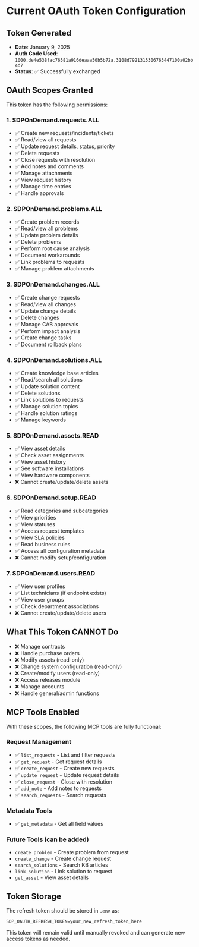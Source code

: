 # Current OAuth Token Configuration

## Token Generated
- **Date**: January 9, 2025
- **Auth Code Used**: `1000.de4e538fac76581a916deaaa50b5b72a.3108d7921315306763447100a02bb4d7`
- **Status**: ✅ Successfully exchanged

## OAuth Scopes Granted

This token has the following permissions:

### 1. SDPOnDemand.requests.ALL
- ✅ Create new requests/incidents/tickets
- ✅ Read/view all requests
- ✅ Update request details, status, priority
- ✅ Delete requests
- ✅ Close requests with resolution
- ✅ Add notes and comments
- ✅ Manage attachments
- ✅ View request history
- ✅ Manage time entries
- ✅ Handle approvals

### 2. SDPOnDemand.problems.ALL
- ✅ Create problem records
- ✅ Read/view all problems
- ✅ Update problem details
- ✅ Delete problems
- ✅ Perform root cause analysis
- ✅ Document workarounds
- ✅ Link problems to requests
- ✅ Manage problem attachments

### 3. SDPOnDemand.changes.ALL
- ✅ Create change requests
- ✅ Read/view all changes
- ✅ Update change details
- ✅ Delete changes
- ✅ Manage CAB approvals
- ✅ Perform impact analysis
- ✅ Create change tasks
- ✅ Document rollback plans

### 4. SDPOnDemand.solutions.ALL
- ✅ Create knowledge base articles
- ✅ Read/search all solutions
- ✅ Update solution content
- ✅ Delete solutions
- ✅ Link solutions to requests
- ✅ Manage solution topics
- ✅ Handle solution ratings
- ✅ Manage keywords

### 5. SDPOnDemand.assets.READ
- ✅ View asset details
- ✅ Check asset assignments
- ✅ View asset history
- ✅ See software installations
- ✅ View hardware components
- ❌ Cannot create/update/delete assets

### 6. SDPOnDemand.setup.READ
- ✅ Read categories and subcategories
- ✅ View priorities
- ✅ View statuses
- ✅ Access request templates
- ✅ View SLA policies
- ✅ Read business rules
- ✅ Access all configuration metadata
- ❌ Cannot modify setup/configuration

### 7. SDPOnDemand.users.READ
- ✅ View user profiles
- ✅ List technicians (if endpoint exists)
- ✅ View user groups
- ✅ Check department associations
- ❌ Cannot create/update/delete users

## What This Token CANNOT Do

- ❌ Manage contracts
- ❌ Handle purchase orders
- ❌ Modify assets (read-only)
- ❌ Change system configuration (read-only)
- ❌ Create/modify users (read-only)
- ❌ Access releases module
- ❌ Manage accounts
- ❌ Handle general/admin functions

## MCP Tools Enabled

With these scopes, the following MCP tools are fully functional:

### Request Management
- ✅ `list_requests` - List and filter requests
- ✅ `get_request` - Get request details
- ✅ `create_request` - Create new requests
- ✅ `update_request` - Update request details
- ✅ `close_request` - Close with resolution
- ✅ `add_note` - Add notes to requests
- ✅ `search_requests` - Search requests

### Metadata Tools
- ✅ `get_metadata` - Get all field values

### Future Tools (can be added)
- `create_problem` - Create problem from request
- `create_change` - Create change request
- `search_solutions` - Search KB articles
- `link_solution` - Link solution to request
- `get_asset` - View asset details

## Token Storage

The refresh token should be stored in `.env` as:
```
SDP_OAUTH_REFRESH_TOKEN=your_new_refresh_token_here
```

This token will remain valid until manually revoked and can generate new access tokens as needed.